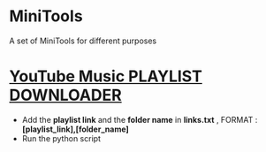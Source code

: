 # MiniTools
A set of MiniTools for different purposes

# [YouTube Music PLAYLIST DOWNLOADER](https://github.com/mdan96/MiniTools/tree/main/playlist_downloader)
   * Add the **playlist link** and the **folder name** in **links.txt** , FORMAT : **[playlist_link],[folder_name]**
   * Run the python script 
